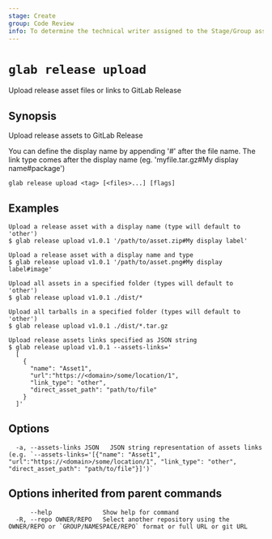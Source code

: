 ```yaml
---
stage: Create
group: Code Review
info: To determine the technical writer assigned to the Stage/Group associated with this page, see https://about.gitlab.com/handbook/product/ux/technical-writing/#assignments
---
```


<!--
This documentation is auto generated by a script.
Please do not edit this file directly. Run `make gen-docs` instead.
-->

# `glab release upload`

Upload release asset files or links to GitLab Release

## Synopsis

Upload release assets to GitLab Release

You can define the display name by appending '#' after the file name. 
The link type comes after the display name (eg. 'myfile.tar.gz#My display name#package')

```plaintext
glab release upload <tag> [<files>...] [flags]
```

## Examples

```plaintext
Upload a release asset with a display name (type will default to 'other')
$ glab release upload v1.0.1 '/path/to/asset.zip#My display label'

Upload a release asset with a display name and type
$ glab release upload v1.0.1 '/path/to/asset.png#My display label#image'

Upload all assets in a specified folder (types will default to 'other')
$ glab release upload v1.0.1 ./dist/*

Upload all tarballs in a specified folder (types will default to 'other')
$ glab release upload v1.0.1 ./dist/*.tar.gz

Upload release assets links specified as JSON string
$ glab release upload v1.0.1 --assets-links='
  [
    {
      "name": "Asset1", 
      "url":"https://<domain>/some/location/1", 
      "link_type": "other", 
      "direct_asset_path": "path/to/file"
    }
  ]'

```

## Options

```plaintext
  -a, --assets-links JSON   JSON string representation of assets links (e.g. `--assets-links='[{"name": "Asset1", "url":"https://<domain>/some/location/1", "link_type": "other", "direct_asset_path": "path/to/file"}]')`
```

## Options inherited from parent commands

```plaintext
      --help              Show help for command
  -R, --repo OWNER/REPO   Select another repository using the OWNER/REPO or `GROUP/NAMESPACE/REPO` format or full URL or git URL
```

